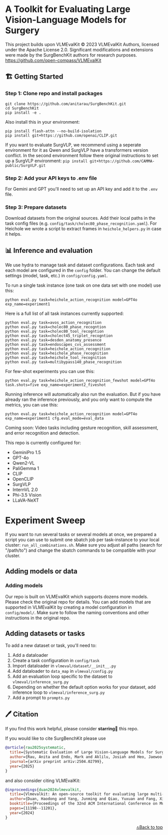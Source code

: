 

# A Toolkit for Evaluating Large Vision-Language Models for Surgery
This project builds upon VLMEvalKit © 2023 VLMEvalKit Authors, licensed under the Apache License 2.0.
Significant modifications and extensions were made by the SurgBenchKit authors for research purposes.
https://github.com/open-compass/VLMEvalKit
## 🏗️ Getting Started
### Step 1: Clone repo and install packages
```
git clone https://github.com/anitarau/SurgBenchKit.git
cd SurgBenchKit
pip install -e .
```

Also install this in your environment:
```
pip install flash-attn --no-build-isolation
pip install git+https://github.com/openai/CLIP.git
```

If you want to evaluate SurgVLP, we recommend using a seperate environment for it as Qwen and SurgVLP have a transformers version conflict. In the second environment follow there original instructions to set up a SurgVLP environment:
`pip install git+https://github.com/CAMMA-public/SurgVLP.git`

### Step 2: Add your API keys to .env file
For Gemini and GPT you'll need to set up an API key and add it to the `.env` file.
### Step 3: Prepare datasets
Download datasets from the original sources. Add their local paths in the task config files (e.g. `config/task/cholec80_phase_recognition.yaml`).
For Heichole we wrote a script to extract frames in `heichole_helpers.py` in case it helps.
## 📊  Inference and evaluation
We use hydra to manage task and dataset configurations. Each task and each model are configured in the `config` folder. You can change the default settings (model, task, etc.) in `config/config.yaml`.

To run a single task instance (one task on one data set with one model) use this:
```
python eval.py task=heichole_action_recognition model=GPT4o exp_name=experiment1
```
Here is a full list of all task instances currently supported:
```
python eval.py task=avos_action_recognition
python eval.py task=cholec80_phase_recogntion
python eval.py task=cholec80_tool_recogntion
python eval.py task=cholect45_triplet_recogntion
python eval.py task=desden_anatomy_presence
python eval.py task=endoscapes_cvs_assessment
python eval.py task=heichole_action_recognition
python eval.py task=heichole_phase_recognition
python eval.py task=heichole_tool_recognition
python eval.py task=multibypass140_phase_recognition

```

For few-shot experiments you can use this:
```
python eval.py task=heichole_action_recognition_fewshot model=GPT4o task.shots=five exp_name=experiment2_fiveshot
```

Running inference will automatically also run the evaluation. But if you have already ran the inference previously, and you only want to compute the metrics, you can use this: 
```
python eval.py task=heichole_action_recognition model=GPT4o exp_name=experiment1 cfg.eval_mode=eval_data
```

Coming soon: Video tasks including gesture recognition, skill assessment, and error recognition and detection.


This repo is currently configured for: 
- GeminiPro 1.5
- GPT-4o
- Qwen2-VL
- PaliGemma 1
- CLIP
- OpenCLIP
- SurgVLP
- InternVL 2.0
- Phi-3.5 Vision
- LLaVA-NeXT

# Experiment Sweep
If you want to run several tasks or several models at once, we prepared a script you can use to submit one sbatch job per task-instance to your local cluster: `run_all_combinations.sh`. Make sure you adjust all paths (search for "/path/to") and change the sbatch commands to be compatible with your cluster.

## Adding models or data
### Adding models
Our repo is built on VLMEvalKit which supports dozens more models. Please check the original repo for details. You can add models that are supported in VLMEvalKit by creating a model configuration in `config/model/`. Make sure to follow the naming conventions and other instructions in the original repo. 


## Adding datasets or tasks
To add a new dataset or task, you'll need to:
1. Add a dataloader
2. Create a task configuration in `config/task`
3. Import dataloader in `vlmeval/dataset/__init__.py`
4. Add dataloader to `data_map` in `vlmeval/config.py`
5. Add an evaluation loop specific to the dataset to `vlmeval/inference_surg.py`
6. Depending on whether the default option works for your dataset, add inference loop to `vlmeval/inference_surg.py`
7. Add a prompt to `prompts.py`


## 🖊️ Citation

If you find this work helpful, please consider **starring🌟** this repo.

If you would like to cite SurgBenchKit please use

```bib
@article{rau2025systematic,
  title={Systematic Evaluation of Large Vision-Language Models for Surgical Artificial Intelligence},
  author={Rau, Anita and Endo, Mark and Aklilu, Josiah and Heo, Jaewoo and Saab, Khaled and Paderno, Alberto and Jopling, Jeffrey and Holsinger, F Christopher and Yeung-Levy, Serena},
  journal={arXiv preprint arXiv:2504.02799},
  year={2025}
}
```
and also consider citing VLMEvalKit:
```bib
@inproceedings{duan2024vlmevalkit,
  title={Vlmevalkit: An open-source toolkit for evaluating large multi-modality models},
  author={Duan, Haodong and Yang, Junming and Qiao, Yuxuan and Fang, Xinyu and Chen, Lin and Liu, Yuan and Dong, Xiaoyi and Zang, Yuhang and Zhang, Pan and Wang, Jiaqi and others},
  booktitle={Proceedings of the 32nd ACM International Conference on Multimedia},
  pages={11198--11201},
  year={2024}
}
```
<p align="right"><a href="#top">🔝Back to top</a></p>